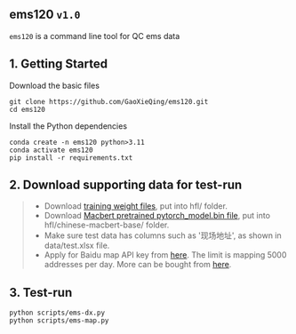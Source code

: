 
## ems120 `v1.0`

`ems120` is a command line tool for QC ems data

## 1. Getting Started

Download the basic files
```  
git clone https://github.com/GaoXieQing/ems120.git
cd ems120
``` 

Install the Python dependencies
``` 
conda create -n ems120 python>3.11
conda activate ems120
pip install -r requirements.txt
``` 

## 2. Download supporting data for test-run
> - Download [training weight files](https://www.abc.com), put into hfl/ folder.
> - Download [Macbert pretrained pytorch_model.bin file](https://www.abc.com), put into hfl/chinese-macbert-base/ folder.
> - Make sure test data has columns such as '现场地址', as shown in data/test.xlsx file.
> - Apply for Baidu map API key from [here](https://lbsyun.baidu.com). The limit is mapping 5000 addresses per day. More can be bought from [here](https://lbsyun.baidu.com/cashier/quota).


## 3. Test-run
```
python scripts/ems-dx.py
python scripts/ems-map.py
```



